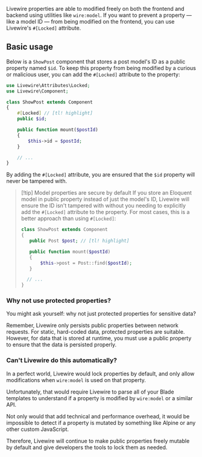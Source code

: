 Livewire properties are able to modified freely on both the frontend and backend using utilities like `wire:model`. If you want to prevent a property — like a model ID — from being modified on the frontend, you can use Livewire's `#[Locked]` attribute.

## Basic usage

Below is a `ShowPost` component that stores a post model's ID as a public property named `$id`. To keep this property from being modified by a curious or malicious user, you can add the `#[Locked]` attribute to the property:

```php
use Livewire\Attributes\Locked;
use Livewire\Component;

class ShowPost extends Component
{
	#[Locked] // [tl! highlight]
    public $id;

    public function mount($postId)
    {
        $this->id = $postId;
    }

	// ...
}
```

By adding the `#[Locked]` attribute, you are ensured that the `$id` property will never be tampered with.

> [!tip] Model properties are secure by default
> If you store an Eloquent model in public property instead of just the model's ID, Livewire will ensure the ID isn't tampered with without you needing to explicitly add the `#[Locked]` attribute to the property. For most cases, this is a better approach than using `#[Locked]`:
> ```php
> class ShowPost extends Component
> {
>    public Post $post; // [tl! highlight]
>
>    public function mount($postId)
>    {
>        $this->post = Post::find($postId);
>    }
>
>	// ...
>} 
> ```

### Why not use protected properties?

You might ask yourself: why not just protected properties for sensitive data?

Remember, Livewire only persists public properties between network requests. For static, hard-coded data, protected properties are suitable. However, for data that is stored at runtime, you must use a public property to ensure that the data is persisted properly.

### Can't Livewire do this automatically?

In a perfect world, Livewire would lock properties by default, and only allow modifications when `wire:model` is used on that property.

Unfortunately, that would require Livewire to parse all of your Blade templates to understand if a property is modified by `wire:model` or a similar API.

Not only would that add technical and performance overhead, it would be impossible to detect if a property is mutated by something like Alpine or any other custom JavaScript.

Therefore, Livewire will continue to make public properties freely mutable by default and give developers the tools to lock them as needed.
